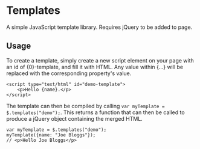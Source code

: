 Templates
=========

A simple JavaScript template library. Requires jQuery to be added to page.

## Usage

To create a template, simply create a new script element on your page with an id of {0}-template, and fill it with HTML. Any value within {...} will be replaced with the corresponding property's value.

    <script type="text/html" id="demo-template">
        <p>Hello {name}.</p>
    </script>

The template can then be compiled by calling `var myTemplate = $.templates("demo");`. This returns a function that can then be called to produce a jQuery object containing the merged HTML.

    var myTemplate = $.templates("demo");
    myTemplate({name: "Joe Bloggs"});
    // <p>Hello Joe Bloggs</p>

